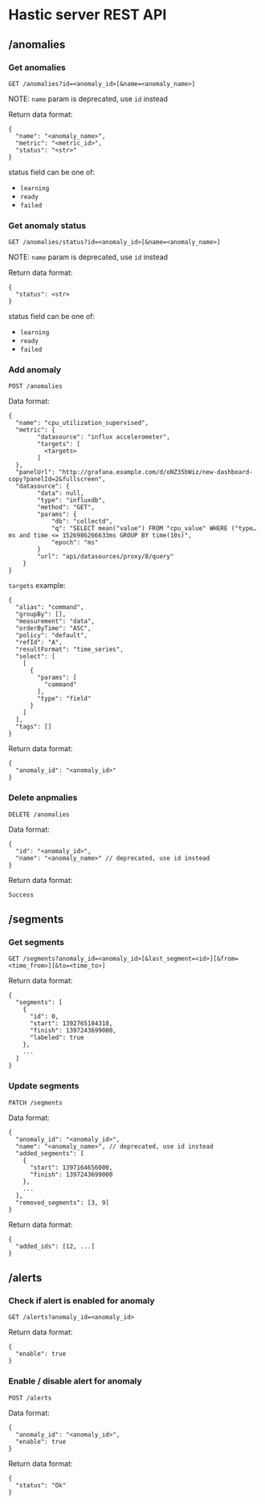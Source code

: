# Hastic server REST API

## /anomalies

### Get anomalies
`GET /anomalies?id=<anomaly_id>[&name=<anomaly_name>]`

NOTE: `name` param is deprecated, use `id` instead

Return data format:

```
{
  "name": "<anomaly_name>",
  "metric": "<metric_id>",
  "status": "<str>"
}
```

status field can be one of:

- `learning`
- `ready`
- `failed`

### Get anomaly status
`GET /anomalies/status?id=<anomaly_id>[&name=<anomaly_name>]`

NOTE: `name` param is deprecated, use `id` instead

Return data format:

```
{
  "status": <str>
}
```

status field can be one of:

- `learning`
- `ready`
- `failed`

### Add anomaly

`POST /anomalies`

Data format:

```
{
  "name": "cpu_utilization_supervised",
  "metric": {
		"datasource": "influx accelerometer",
		"targets": [
		  <targets>
		]
  },
  "panelUrl": "http://grafana.example.com/d/oNZ35bWiz/new-dashboard-copy?panelId=2&fullscreen",
  "datasource": {
		"data": null,
		"type": "influxdb",
		"method": "GET",
		"params": {
			"db": "collectd",
			"q": "SELECT mean("value") FROM "cpu_value" WHERE ("type…ms and time <= 1526986266633ms GROUP BY time(10s)",
			"epoch": "ms"
		}
		"url": "api/datasources/proxy/8/query"
	}
}
```

`targets` example:

```
{
  "alias": "command",
  "groupBy": [],
  "measurement": "data",
  "orderByTime": "ASC",
  "policy": "default",
  "refId": "A",
  "resultFormat": "time_series",
  "select": [
    [
      {
        "params": [
          "command"
        ],
        "type": "field"
      }
    ]
  ],
  "tags": []
}
```

Return data format:

```
{
  "anomaly_id": "<anomaly_id>"
}
```

### Delete anpmalies
`DELETE /anomalies`

Data format:

```
{
  "id": "<anomaly_id>",
  "name": "<anomaly_name>" // deprecated, use id instead
}
```

Return data format:

```
Success
```

## /segments

### Get segments
`GET /segments?anomaly_id=<anomaly_id>[&last_segment=<id>][&from=<time_from>][&to=<time_to>]`

Return data format:

```
{
  "segments": [
    {
      "id": 0,
      "start": 1392765184318,
      "finish": 1397243699000,
      "labeled": true
    },
    ...
  ]
}
```

### Update segments

`PATCH /segments`

Data format:

```
{
  "anomaly_id": "<anomaly_id>",
  "name": "<anomaly_name>", // deprecated, use id instead
  "added_segments": [
    {
      "start": 1397164656000,
      "finish": 1397243699000
    },
    ...
  ],
  "removed_segments": [3, 9]
}
```

Return data format:

```
{
  "added_ids": [12, ...]
}
```

## /alerts

### Check if alert is enabled for anomaly

`GET /alerts?anomaly_id=<anomaly_id>`

Return data format:

```
{
  "enable": true
}
```

### Enable / disable alert for anomaly

`POST /alerts`

Data format:

```
{
  "anomaly_id": "<anomaly_id>",
  "enable": true
}
```

Return data format:

```
{
  "status": "Ok"
}
```
